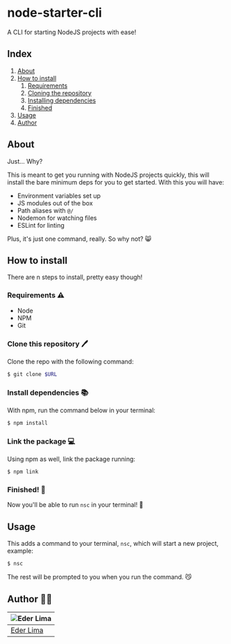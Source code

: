 # node-starter-cli

A CLI for starting NodeJS projects with ease!

## Index

1. [About](#about)
2. [How to install](#how-to-install)
   1. [Requirements](#requirements)
   2. [Cloning the repository](#clone-this-repository-🖊️)
   3. [Installing dependencies](#install-dependencies-📚)
   4. [Finished](#finished)
3. [Usage](#usage)
4. [Author](#author)

## About

Just... Why?

This is meant to get you running with NodeJS projects quickly, this will install the bare minimum deps for you to get started. With this you will have:

- Environment variables set up
- JS modules out of the box
- Path aliases with `@/`
- Nodemon for watching files
- ESLint for linting

Plus, it's just one command, really. So why not? 😸

## How to install

There are n steps to install, pretty easy though!

### Requirements ⚠️

- Node
- NPM
- Git

### Clone this repository 🖊️

Clone the repo with the following command:

```sh
$ git clone $URL
```

### Install dependencies 📚

With npm, run the command below in your terminal:

```sh
$ npm install
```

### Link the package 💻

Using npm as well, link the package running:

```sh
$ npm link
```

### Finished! 🎉

Now you'll be able to run `nsc` in your terminal! 🥳

## Usage

This adds a command to your terminal, `nsc`, which will start a new project, example:

```sh
$ nsc
```

The rest will be prompted to you when you run the command. 😼

## Author 💁‍♂️

| ![Eder Lima](https://github.com/asynched.png?size=100) |
| ------------------------------------------------------ |
| [Eder Lima](https://github.com/asynched)               |
